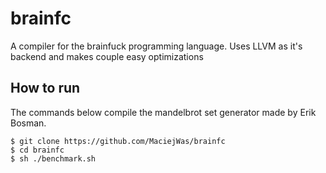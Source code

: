 # brainfc
A compiler for the brainfuck programming language. Uses LLVM as it's backend and makes couple easy optimizations

## How to run
The commands below compile the mandelbrot set generator made by Erik Bosman.

```
$ git clone https://github.com/MaciejWas/brainfc
$ cd brainfc
$ sh ./benchmark.sh
```
